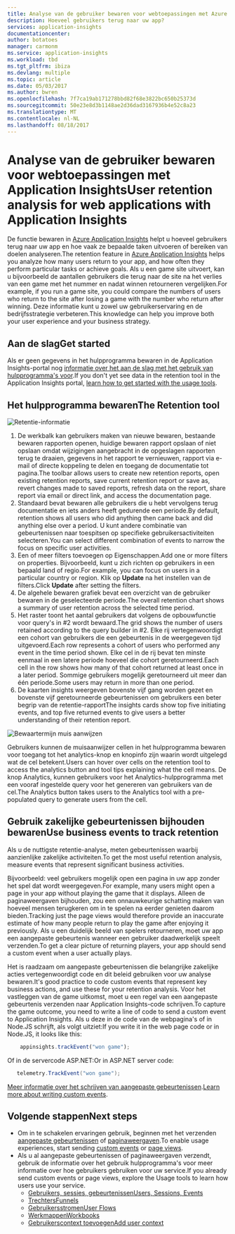 ```yaml
---
title: Analyse van de gebruiker bewaren voor webtoepassingen met Azure Application Insights | Microsoft docs
description: Hoeveel gebruikers terug naar uw app?
services: application-insights
documentationcenter: 
author: botatoes
manager: carmonm
ms.service: application-insights
ms.workload: tbd
ms.tgt_pltfrm: ibiza
ms.devlang: multiple
ms.topic: article
ms.date: 05/03/2017
ms.author: bwren
ms.openlocfilehash: 7f7ca19ab171278bbd82f68e3822bc650b25373d
ms.sourcegitcommit: 50e23e8d3b1148ae2d36dad3167936b4e52c8a23
ms.translationtype: MT
ms.contentlocale: nl-NL
ms.lasthandoff: 08/18/2017
---
```

# <a name="user-retention-analysis-for-web-applications-with-application-insights"></a><span data-ttu-id="250ce-103">Analyse van de gebruiker bewaren voor webtoepassingen met Application Insights</span><span class="sxs-lookup"><span data-stu-id="250ce-103">User retention analysis for web applications with Application Insights</span></span>

<span data-ttu-id="250ce-104">De functie bewaren in [Azure Application Insights](app-insights-overview.md) helpt u hoeveel gebruikers terug naar uw app en hoe vaak ze bepaalde taken uitvoeren of bereiken van doelen analyseren.</span><span class="sxs-lookup"><span data-stu-id="250ce-104">The retention feature in [Azure Application Insights](app-insights-overview.md) helps you analyze how many users return to your app, and how often they perform particular tasks or achieve goals.</span></span> <span data-ttu-id="250ce-105">Als u een game site uitvoert, kan u bijvoorbeeld de aantallen gebruikers die terug naar de site na het verlies van een game met het nummer en nadat winnen retourneren vergelijken.</span><span class="sxs-lookup"><span data-stu-id="250ce-105">For example, if you run a game site, you could compare the numbers of users who return to the site after losing a game with the number who return after winning.</span></span> <span data-ttu-id="250ce-106">Deze informatie kunt u zowel uw gebruikerservaring en de bedrijfsstrategie verbeteren.</span><span class="sxs-lookup"><span data-stu-id="250ce-106">This knowledge can help you improve both your user experience and your business strategy.</span></span>

## <a name="get-started"></a><span data-ttu-id="250ce-107">Aan de slag</span><span class="sxs-lookup"><span data-stu-id="250ce-107">Get started</span></span>

<span data-ttu-id="250ce-108">Als er geen gegevens in het hulpprogramma bewaren in de Application Insights-portal nog [informatie over het aan de slag met het gebruik van hulpprogramma's voor](app-insights-usage-overview.md).</span><span class="sxs-lookup"><span data-stu-id="250ce-108">If you don't yet see data in the retention tool in the Application Insights portal, [learn how to get started with the usage tools](app-insights-usage-overview.md).</span></span>

## <a name="the-retention-tool"></a><span data-ttu-id="250ce-109">Het hulpprogramma bewaren</span><span class="sxs-lookup"><span data-stu-id="250ce-109">The Retention tool</span></span>

![Retentie-informatie](./media/app-insights-usage-retention/retention.png)

1. <span data-ttu-id="250ce-111">De werkbalk kan gebruikers maken van nieuwe bewaren, bestaande bewaren rapporten openen, huidige bewaren rapport opslaan of niet opslaan omdat wijzigingen aangebracht in de opgeslagen rapporten terug te draaien, gegevens in het rapport te vernieuwen, rapport via e-mail of directe koppeling te delen en toegang de documentatie tot pagina.</span><span class="sxs-lookup"><span data-stu-id="250ce-111">The toolbar allows users to create new retention reports, open existing retention reports, save current retention report or save as, revert changes made to saved reports, refresh data on the report, share report via email or direct link, and access the documentation page.</span></span> 
2. <span data-ttu-id="250ce-112">Standaard bevat bewaren alle gebruikers die u hebt vervolgens terug documentatie en iets anders heeft gedurende een periode.</span><span class="sxs-lookup"><span data-stu-id="250ce-112">By default, retention shows all users who did anything then came back and did anything else over a period.</span></span> <span data-ttu-id="250ce-113">U kunt andere combinatie van gebeurtenissen naar toespitsen op specifieke gebruikersactiviteiten selecteren.</span><span class="sxs-lookup"><span data-stu-id="250ce-113">You can select different combination of events to narrow the focus on specific user activities.</span></span>
3. <span data-ttu-id="250ce-114">Een of meer filters toevoegen op Eigenschappen.</span><span class="sxs-lookup"><span data-stu-id="250ce-114">Add one or more filters on properties.</span></span> <span data-ttu-id="250ce-115">Bijvoorbeeld, kunt u zich richten op gebruikers in een bepaald land of regio.</span><span class="sxs-lookup"><span data-stu-id="250ce-115">For example, you can focus on users in a particular country or region.</span></span> <span data-ttu-id="250ce-116">Klik op **Update** na het instellen van de filters.</span><span class="sxs-lookup"><span data-stu-id="250ce-116">Click **Update** after setting the filters.</span></span> 
4. <span data-ttu-id="250ce-117">De algehele bewaren grafiek bevat een overzicht van de gebruiker bewaren in de geselecteerde periode.</span><span class="sxs-lookup"><span data-stu-id="250ce-117">The overall retention chart shows a summary of user retention across the selected time period.</span></span> 
5. <span data-ttu-id="250ce-118">Het raster toont het aantal gebruikers dat volgens de opbouwfunctie voor query's in #2 wordt bewaard.</span><span class="sxs-lookup"><span data-stu-id="250ce-118">The grid shows the number of users retained according to the query builder in #2.</span></span> <span data-ttu-id="250ce-119">Elke rij vertegenwoordigt een cohort van gebruikers die een gebeurtenis in de weergegeven tijd uitgevoerd.</span><span class="sxs-lookup"><span data-stu-id="250ce-119">Each row represents a cohort of users who performed any event in the time period shown.</span></span> <span data-ttu-id="250ce-120">Elke cel in de rij bevat ten minste eenmaal in een latere periode hoeveel die cohort geretourneerd.</span><span class="sxs-lookup"><span data-stu-id="250ce-120">Each cell in the row shows how many of that cohort returned at least once in a later period.</span></span> <span data-ttu-id="250ce-121">Sommige gebruikers mogelijk geretourneerd uit meer dan één periode.</span><span class="sxs-lookup"><span data-stu-id="250ce-121">Some users may return in more than one period.</span></span> 
6. <span data-ttu-id="250ce-122">De kaarten insights weergeven bovenste vijf gang worden gezet en bovenste vijf geretourneerde gebeurtenissen om gebruikers een beter begrip van de retentie-rapport</span><span class="sxs-lookup"><span data-stu-id="250ce-122">The insights cards show top five initiating events, and top five returned events to give users a better understanding of their retention report.</span></span> 

![Bewaartermijn muis aanwijzen](./media/app-insights-usage-retention/hover.png)

<span data-ttu-id="250ce-124">Gebruikers kunnen de muisaanwijzer cellen in het hulpprogramma bewaren voor toegang tot het analytics-knop en knopinfo zijn waarin wordt uitgelegd wat de cel betekent.</span><span class="sxs-lookup"><span data-stu-id="250ce-124">Users can hover over cells on the retention tool to access the analytics button and tool tips explaining what the cell means.</span></span> <span data-ttu-id="250ce-125">De knop Analytics, kunnen gebruikers voor het Analytics-hulpprogramma met een vooraf ingestelde query voor het genereren van gebruikers van de cel.</span><span class="sxs-lookup"><span data-stu-id="250ce-125">The Analytics button takes users to the Analytics tool with a pre-populated query to generate users from the cell.</span></span> 

## <a name="use-business-events-to-track-retention"></a><span data-ttu-id="250ce-126">Gebruik zakelijke gebeurtenissen bijhouden bewaren</span><span class="sxs-lookup"><span data-stu-id="250ce-126">Use business events to track retention</span></span>

<span data-ttu-id="250ce-127">Als u de nuttigste retentie-analyse, meten gebeurtenissen waarbij aanzienlijke zakelijke activiteiten.</span><span class="sxs-lookup"><span data-stu-id="250ce-127">To get the most useful retention analysis, measure events that represent significant business activities.</span></span> 

<span data-ttu-id="250ce-128">Bijvoorbeeld: veel gebruikers mogelijk open een pagina in uw app zonder het spel dat wordt weergegeven.</span><span class="sxs-lookup"><span data-stu-id="250ce-128">For example, many users might open a page in your app without playing the game that it displays.</span></span> <span data-ttu-id="250ce-129">Alleen de paginaweergaven bijhouden, zou een onnauwkeurige schatting maken van hoeveel mensen terugkeren om in te spelen na eerder genieten daarom bieden.</span><span class="sxs-lookup"><span data-stu-id="250ce-129">Tracking just the page views would therefore provide an inaccurate estimate of how many people return to play the game after enjoying it previously.</span></span> <span data-ttu-id="250ce-130">Als u een duidelijk beeld van spelers retourneren, moet uw app een aangepaste gebeurtenis wanneer een gebruiker daadwerkelijk speelt verzenden.</span><span class="sxs-lookup"><span data-stu-id="250ce-130">To get a clear picture of returning players, your app should send a custom event when a user actually plays.</span></span>  

<span data-ttu-id="250ce-131">Het is raadzaam om aangepaste gebeurtenissen die belangrijke zakelijke acties vertegenwoordigt code en dit beleid gebruiken voor uw analyse bewaren.</span><span class="sxs-lookup"><span data-stu-id="250ce-131">It's good practice to code custom events that represent key business actions, and use these for your retention analysis.</span></span> <span data-ttu-id="250ce-132">Voor het vastleggen van de game uitkomst, moet u een regel van een aangepaste gebeurtenis verzenden naar Application Insights-code schrijven.</span><span class="sxs-lookup"><span data-stu-id="250ce-132">To capture the game outcome, you need to write a line of code to send a custom event to Application Insights.</span></span> <span data-ttu-id="250ce-133">Als u deze in de code van de webpagina's of in Node.JS schrijft, als volgt uitziet:</span><span class="sxs-lookup"><span data-stu-id="250ce-133">If you write it in the web page code or in Node.JS, it looks like this:</span></span>

```JavaScript
    appinsights.trackEvent("won game");
```

<span data-ttu-id="250ce-134">Of in de servercode ASP.NET:</span><span class="sxs-lookup"><span data-stu-id="250ce-134">Or in ASP.NET server code:</span></span>

```C#
   telemetry.TrackEvent("won game");
```

<span data-ttu-id="250ce-135">[Meer informatie over het schrijven van aangepaste gebeurtenissen](app-insights-api-custom-events-metrics.md#trackevent).</span><span class="sxs-lookup"><span data-stu-id="250ce-135">[Learn more about writing custom events](app-insights-api-custom-events-metrics.md#trackevent).</span></span>


## <a name="next-steps"></a><span data-ttu-id="250ce-136">Volgende stappen</span><span class="sxs-lookup"><span data-stu-id="250ce-136">Next steps</span></span>
- <span data-ttu-id="250ce-137">Om in te schakelen ervaringen gebruik, beginnen met het verzenden [aangepaste gebeurtenissen](https://docs.microsoft.com/en-us/azure/application-insights/app-insights-api-custom-events-metrics#trackevent) of [paginaweergaven](https://docs.microsoft.com/azure/application-insights/app-insights-api-custom-events-metrics#page-views).</span><span class="sxs-lookup"><span data-stu-id="250ce-137">To enable usage experiences, start sending [custom events](https://docs.microsoft.com/en-us/azure/application-insights/app-insights-api-custom-events-metrics#trackevent) or [page views](https://docs.microsoft.com/azure/application-insights/app-insights-api-custom-events-metrics#page-views).</span></span>
- <span data-ttu-id="250ce-138">Als u al aangepaste gebeurtenissen of paginaweergaven verzendt, gebruik de informatie over het gebruik hulpprogramma's voor meer informatie over hoe gebruikers gebruiken voor uw service.</span><span class="sxs-lookup"><span data-stu-id="250ce-138">If you already send custom events or page views, explore the Usage tools to learn how users use your service.</span></span>
    - [<span data-ttu-id="250ce-139">Gebruikers, sessies, gebeurtenissen</span><span class="sxs-lookup"><span data-stu-id="250ce-139">Users, Sessions, Events</span></span>](app-insights-usage-segmentation.md)
    - [<span data-ttu-id="250ce-140">Trechters</span><span class="sxs-lookup"><span data-stu-id="250ce-140">Funnels</span></span>](usage-funnels.md)
    - [<span data-ttu-id="250ce-141">Gebruikersstromen</span><span class="sxs-lookup"><span data-stu-id="250ce-141">User Flows</span></span>](app-insights-usage-flows.md)
    - [<span data-ttu-id="250ce-142">Werkmappen</span><span class="sxs-lookup"><span data-stu-id="250ce-142">Workbooks</span></span>](app-insights-usage-workbooks.md)
    - [<span data-ttu-id="250ce-143">Gebruikerscontext toevoegen</span><span class="sxs-lookup"><span data-stu-id="250ce-143">Add user context</span></span>](app-insights-usage-send-user-context.md)


